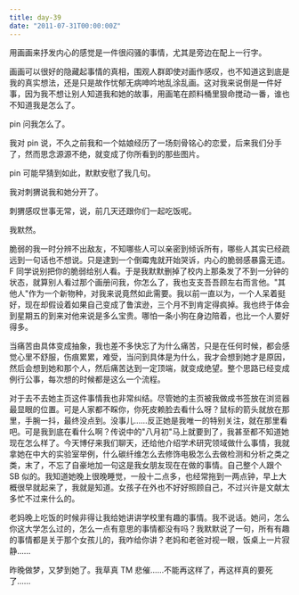 ```yaml
---
title: day-39
date: "2011-07-31T00:00:00Z"
---
```


用画画来抒发内心的感觉是一件很闷骚的事情，尤其是旁边在配上一行字。

画画可以很好的隐藏起事情的真相，围观人群即使对画作感叹，也不知道这到底是我的真实想法，还是只是故作忧郁无病呻吟地乱涂乱画。这对我来说倒是一件好事，因为我不想让别人知道我和她的故事，用画笔在颜料桶里狠命搅动一番，谁也不知道我是怎么了。

pin 问我怎么了。

我对 pin 说，不久之前我和一个姑娘经历了一场刻骨铭心的恋爱，后来我们分手了，然而思念源源不绝，就变成了你所看到的那些图片。

pin 可能早猜到如此，默默安慰了我几句。

我对刺猬说我和她分开了。

刺猬感叹世事无常，说，前几天还跟你们一起吃饭呢。

我默然。

脆弱的我一时分辨不出敌友，不知哪些人可以亲密到倾诉所有，哪些人其实已经疏远到一句话也不想说。只是逮到一个倒霉鬼就开始哭诉，内心的脆弱感暴露无遗。F 同学说别把你的脆弱给别人看。于是我默默删掉了校内上那条发了不到一分钟的状态，就算别人看过那个画册问我，你怎么了，我也支支吾吾顾左右而言他。"其他人"作为一个新物种，对我来说竟然如此需要。我以前一直以为，一个人呆着挺好，现在却假设着如果自己变成了鲁滨逊，三个月不到肯定得疯掉。我也终于体会到星期五的到来对他来说是多么宝贵。哪怕一条小狗在身边陪着，也比一个人要好得多。

当痛苦由具体变成抽象，我也差不多快忘了为什么痛苦，只是在任何时候，都会感觉心里不舒服，伤痕累累，难受，当问到具体是为什么，我才会想到她才是原因，然后会想到她和那个人，然后痛苦达到一定顶端，就变成绝望。整个思路已经变成例行公事，每次想的时候都是这么一个流程。

对于去不去她主页这件事情我也非常纠结。尽管她的主页被我做成书签放在浏览器最显眼的位置。可是人家都不睬你，你死皮赖脸去看什么呀？鼠标的箭头就放在那里，手腕一抖，最终没点到。没事儿……反正她是我唯一的特别关注，就在那里看吧。可是我到底在看什么啊？传说中的"八月初"马上就要到了，我甚至都不知道她现在怎么样了。今天博仔来我们聊天，还给他介绍学术研究领域做什么事情，我就拿她在中大的实验室举例，什么碳纤维怎么去修饰电极怎么去做检测和分析之类之类，末了，不忘了自豪地加一句这是我女朋友现在在做的事情。自己整个人跟个 SB 似的。我知道她晚上很晚睡觉，一般十二点多，也经常拖到一两点钟，早上大概很早就起来了，我就是知道。女孩子在外也不好好照顾自己，不过兴许是文献太多忙不过来什么的。

老妈晚上吃饭的时候非得让我给她讲讲学校里有趣的事情。我不说话。她问，怎么你这大学怎么过的，怎么一点有意思的事情都没有吗？我默默说了一句，所有有趣的事情都是关于那个女孩儿的，我咋给你讲？老妈和老爸对视一眼，饭桌上一片寂静……

昨晚做梦，又梦到她了。我草真 TM 悲催……不能再这样了，再这样真的要死了……
